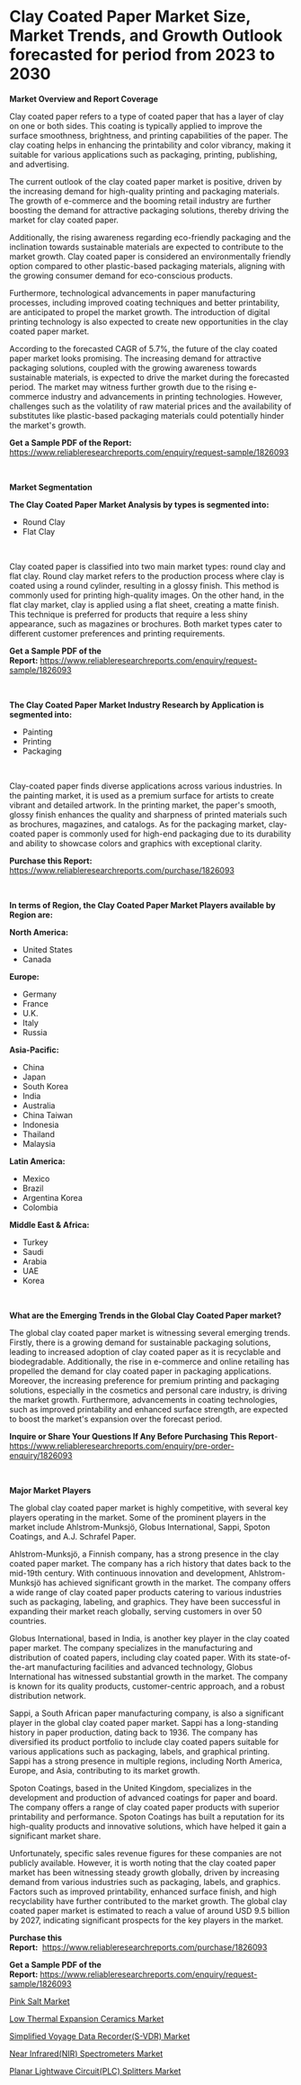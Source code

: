 <p><h1>Clay Coated Paper Market Size, Market Trends, and Growth Outlook forecasted for period from 2023 to 2030</h1></p><p><strong>Market Overview and Report Coverage</strong></p>
<p><p>Clay coated paper refers to a type of coated paper that has a layer of clay on one or both sides. This coating is typically applied to improve the surface smoothness, brightness, and printing capabilities of the paper. The clay coating helps in enhancing the printability and color vibrancy, making it suitable for various applications such as packaging, printing, publishing, and advertising.</p><p>The current outlook of the clay coated paper market is positive, driven by the increasing demand for high-quality printing and packaging materials. The growth of e-commerce and the booming retail industry are further boosting the demand for attractive packaging solutions, thereby driving the market for clay coated paper.</p><p>Additionally, the rising awareness regarding eco-friendly packaging and the inclination towards sustainable materials are expected to contribute to the market growth. Clay coated paper is considered an environmentally friendly option compared to other plastic-based packaging materials, aligning with the growing consumer demand for eco-conscious products.</p><p>Furthermore, technological advancements in paper manufacturing processes, including improved coating techniques and better printability, are anticipated to propel the market growth. The introduction of digital printing technology is also expected to create new opportunities in the clay coated paper market.</p><p>According to the forecasted CAGR of 5.7%, the future of the clay coated paper market looks promising. The increasing demand for attractive packaging solutions, coupled with the growing awareness towards sustainable materials, is expected to drive the market during the forecasted period. The market may witness further growth due to the rising e-commerce industry and advancements in printing technologies. However, challenges such as the volatility of raw material prices and the availability of substitutes like plastic-based packaging materials could potentially hinder the market's growth.</p></p>
<p><strong>Get a Sample PDF of the Report:</strong> <a href="https://www.reliableresearchreports.com/enquiry/request-sample/1826093">https://www.reliableresearchreports.com/enquiry/request-sample/1826093</a></p>
<p>&nbsp;</p>
<p><strong>Market Segmentation</strong></p>
<p><strong>The Clay Coated Paper Market Analysis by types is segmented into:</strong></p>
<p><ul><li>Round Clay</li><li>Flat Clay</li></ul></p>
<p>&nbsp;</p>
<p><p>Clay coated paper is classified into two main market types: round clay and flat clay. Round clay market refers to the production process where clay is coated using a round cylinder, resulting in a glossy finish. This method is commonly used for printing high-quality images. On the other hand, in the flat clay market, clay is applied using a flat sheet, creating a matte finish. This technique is preferred for products that require a less shiny appearance, such as magazines or brochures. Both market types cater to different customer preferences and printing requirements.</p></p>
<p><strong>Get a Sample PDF of the Report:</strong>&nbsp;<a href="https://www.reliableresearchreports.com/enquiry/request-sample/1826093">https://www.reliableresearchreports.com/enquiry/request-sample/1826093</a></p>
<p>&nbsp;</p>
<p><strong>The Clay Coated Paper Market Industry Research by Application is segmented into:</strong></p>
<p><ul><li>Painting</li><li>Printing</li><li>Packaging</li></ul></p>
<p>&nbsp;</p>
<p><p>Clay-coated paper finds diverse applications across various industries. In the painting market, it is used as a premium surface for artists to create vibrant and detailed artwork. In the printing market, the paper's smooth, glossy finish enhances the quality and sharpness of printed materials such as brochures, magazines, and catalogs. As for the packaging market, clay-coated paper is commonly used for high-end packaging due to its durability and ability to showcase colors and graphics with exceptional clarity.</p></p>
<p><strong>Purchase this Report:</strong>&nbsp; <a href="https://www.reliableresearchreports.com/purchase/1826093">https://www.reliableresearchreports.com/purchase/1826093</a></p>
<p>&nbsp;</p>
<p><strong>In terms of Region, the Clay Coated Paper Market Players available by Region are:</strong></p>
<p>
    <p> <strong> North America: </strong>
        <ul>
            <li>United States</li>
            <li>Canada</li>
        </ul>
        </p> 
    <p> <strong> Europe: </strong>
        <ul>
            <li>Germany</li>
            <li>France</li>
            <li>U.K.</li>
            <li>Italy</li>
            <li>Russia</li>
        </ul>
        </p> 
    <p> <strong> Asia-Pacific: </strong>
        <ul>
            <li>China</li>
            <li>Japan</li>
            <li>South Korea</li>
            <li>India</li>
            <li>Australia</li>
            <li>China Taiwan</li>
            <li>Indonesia</li>
            <li>Thailand</li>
            <li>Malaysia</li>
        </ul>
        </p> 
    <p> <strong> Latin America: </strong>
        <ul>
            <li>Mexico</li>
            <li>Brazil</li>
            <li>Argentina Korea</li>
            <li>Colombia</li>
        </ul>
        </p> 
    <p> <strong> Middle East & Africa: </strong>
        <ul>
            <li>Turkey</li>
            <li>Saudi</li>
            <li>Arabia</li>
            <li>UAE</li>
            <li>Korea</li>
        </ul>
    </p>
    </p>
<p>&nbsp;</p>
<p><strong>What are the Emerging Trends in the Global Clay Coated Paper market?</strong></p>
<p><p>The global clay coated paper market is witnessing several emerging trends. Firstly, there is a growing demand for sustainable packaging solutions, leading to increased adoption of clay coated paper as it is recyclable and biodegradable. Additionally, the rise in e-commerce and online retailing has propelled the demand for clay coated paper in packaging applications. Moreover, the increasing preference for premium printing and packaging solutions, especially in the cosmetics and personal care industry, is driving the market growth. Furthermore, advancements in coating technologies, such as improved printability and enhanced surface strength, are expected to boost the market's expansion over the forecast period.</p></p>
<p><strong>Inquire or Share Your Questions If Any Before Purchasing This Report</strong>- <a href="https://www.reliableresearchreports.com/enquiry/pre-order-enquiry/1826093">https://www.reliableresearchreports.com/enquiry/pre-order-enquiry/1826093</a></p>
<p>&nbsp;</p>
<p><strong>Major Market Players</strong></p>
<p><p>The global clay coated paper market is highly competitive, with several key players operating in the market. Some of the prominent players in the market include Ahlstrom-Munksjö, Globus International, Sappi, Spoton Coatings, and A.J. Schrafel Paper.</p><p>Ahlstrom-Munksjö, a Finnish company, has a strong presence in the clay coated paper market. The company has a rich history that dates back to the mid-19th century. With continuous innovation and development, Ahlstrom-Munksjö has achieved significant growth in the market. The company offers a wide range of clay coated paper products catering to various industries such as packaging, labeling, and graphics. They have been successful in expanding their market reach globally, serving customers in over 50 countries. </p><p>Globus International, based in India, is another key player in the clay coated paper market. The company specializes in the manufacturing and distribution of coated papers, including clay coated paper. With its state-of-the-art manufacturing facilities and advanced technology, Globus International has witnessed substantial growth in the market. The company is known for its quality products, customer-centric approach, and a robust distribution network. </p><p>Sappi, a South African paper manufacturing company, is also a significant player in the global clay coated paper market. Sappi has a long-standing history in paper production, dating back to 1936. The company has diversified its product portfolio to include clay coated papers suitable for various applications such as packaging, labels, and graphical printing. Sappi has a strong presence in multiple regions, including North America, Europe, and Asia, contributing to its market growth. </p><p>Spoton Coatings, based in the United Kingdom, specializes in the development and production of advanced coatings for paper and board. The company offers a range of clay coated paper products with superior printability and performance. Spoton Coatings has built a reputation for its high-quality products and innovative solutions, which have helped it gain a significant market share.</p><p>Unfortunately, specific sales revenue figures for these companies are not publicly available. However, it is worth noting that the clay coated paper market has been witnessing steady growth globally, driven by increasing demand from various industries such as packaging, labels, and graphics. Factors such as improved printability, enhanced surface finish, and high recyclability have further contributed to the market growth. The global clay coated paper market is estimated to reach a value of around USD 9.5 billion by 2027, indicating significant prospects for the key players in the market.</p></p>
<p><strong>Purchase this Report:</strong>&nbsp;&nbsp;<a href="https://www.reliableresearchreports.com/purchase/1826093">https://www.reliableresearchreports.com/purchase/1826093</a></p>
<p></p>
<p><strong>Get a Sample PDF of the Report:</strong>&nbsp;<a href="https://www.reliableresearchreports.com/enquiry/request-sample/1826093">https://www.reliableresearchreports.com/enquiry/request-sample/1826093</a></p>
<p><p><a href="https://github.com/gaydyna/Market-Research-Report-List-1/blob/main/pink-salt-market.md">Pink Salt Market</a></p><p><a href="https://github.com/tamvrosiya/Market-Research-Report-List-1/blob/main/low-thermal-expansion-ceramics-market.md">Low Thermal Expansion Ceramics Market</a></p><p><a href="https://medium.com/@verladurgan/simplified-voyage-data-recorder-s-vdr-market-report-reveals-the-latest-trends-and-growth-17d71e983d4a">Simplified Voyage Data Recorder(S-VDR) Market</a></p><p><a href="https://medium.com/@elsahermann/near-infrared-nir-spectrometers-market-size-market-outlook-and-market-forecast-2023-to-2030-3637601b33cc">Near Infrared(NIR) Spectrometers Market</a></p><p><a href="https://medium.com/@hunterwyman1984/planar-lightwave-circuit-plc-splitters-market-size-and-market-trends-complete-industry-overview-48a66b62a7ab">Planar Lightwave Circuit(PLC) Splitters Market</a></p></p>